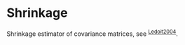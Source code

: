 
# Shrinkage

Shrinkage estimator of covariance matrices, see <sup id="f0f04c74b31283b1a98124805bd7f0f3"><a href="#Ledoit2004" title="Ledoit \&amp; Wolf, A well-conditioned estimator for large-dimensional  covariance matrices, {Journal of Multivariate Analysis}, v(2), 365--411 (2004).">Ledoit2004</a></sup>.

